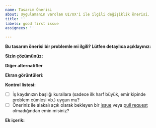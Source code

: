 ```yaml
---
name: Tasarım Önerisi
about: Uygulamanın varolan UI/UX'i ile ilgili değişiklik önerisi.
title: ''
labels: good first issue
assignees: ''

---
```


**Bu tasarım önerisi bir problemle mi ilgili? Lütfen detaylıca açıklayınız:**

[//]: # (Tasarım önerinizi detaylıca açıklayınız. Mevcut tasarımdaki sorun ne, bu tasarıma neden ihtiyaç var, tasarım neleri iyileştirecek gibi sorunların tanımı açıkça yapılmalıdır.)

**Sizin çözümünüz:**

[//]: # (Kısa ve net bir şekilde konuyla ilişkili olarak sizin önerileriniz neler, sizin öneriniz kabul edilirse neler olacak, uygulama da neler iyileşecek açıklayınız.)

**Diğer alternatifler**

[//]: # (Konuyla veya sunduğunuz çözümle ilgili düşündüğünüz diğer alternatifler neler? Konuya dahil olarak kişiler neleri göz önünde bulundurmalı?)

**Ekran görüntüleri:**

[//]: # (Mevcut tasarım ve sizin önerinizi karşılaştırabileceğimiz ekran görüntüleri.)

**Kontrol listesi:**

* [ ] İş kaydınızın başlığı kurallara (sadece ilk harf büyük, emir kipinde problem cümlesi vb.) uygun mu?
* [ ] Öneriniz ile alakalı açık olarak bekleyen bir [issue](https://github.com/ennara/plan/issues) veya [pull request](https://github.com/ennara/plan/pulls) olmadığından emin misiniz?

**Ek içerik:**

[//]: # (Kaynaklar, dış bağlantılar, ekran görüntüleri, örnek çözümler ve benzeri diğer kaynakları ekleyiniz.)
